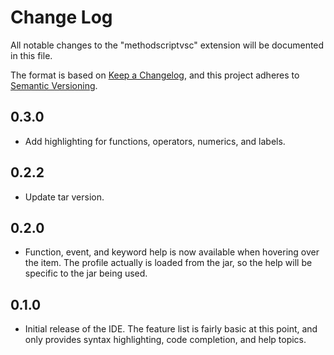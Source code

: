 # Change Log
All notable changes to the "methodscriptvsc" extension will be documented in this file.

The format is based on [Keep a Changelog](https://keepachangelog.com/en/1.0.0/),
and this project adheres to [Semantic Versioning](https://semver.org/spec/v2.0.0.html).

## 0.3.0
- Add highlighting for functions, operators, numerics, and labels.

## 0.2.2
- Update tar version.

## 0.2.0
- Function, event, and keyword help is now available when hovering over the item. The profile actually is loaded from the jar, so the
help will be specific to the jar being used.

## 0.1.0
- Initial release of the IDE. The feature list is fairly basic at this point, and only provides syntax highlighting, code completion, and help
topics.